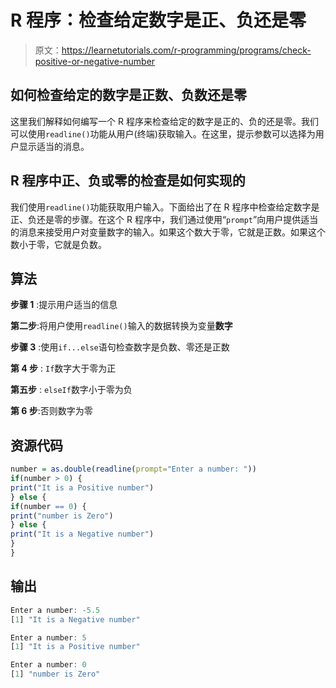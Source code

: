 # R 程序：检查给定数字是正、负还是零

> 原文：<https://learnetutorials.com/r-programming/programs/check-positive-or-negative-number>

## 如何检查给定的数字是正数、负数还是零

这里我们解释如何编写一个 R 程序来检查给定的数字是正的、负的还是零。我们可以使用`readline()`功能从用户(终端)获取输入。在这里，提示参数可以选择为用户显示适当的消息。

## R 程序中正、负或零的检查是如何实现的

我们使用`readline()`功能获取用户输入。下面给出了在 R 程序中检查给定数字是正、负还是零的步骤。在这个 R 程序中，我们通过使用“`prompt`”向用户提供适当的消息来接受用户对变量数字的输入。如果这个数大于零，它就是正数。如果这个数小于零，它就是负数。

## 算法

**步骤 1** :提示用户适当的信息

**第二步**:将用户使用`readline()`输入的数据转换为变量**数字**

**步骤 3** :使用`if...else`语句检查数字是负数、零还是正数

**第 4 步** : `If`数字大于零为正

**第五步** : `elseIf`数字小于零为负

**第 6 步**:否则数字为零

## 资源代码

```r
number = as.double(readline(prompt="Enter a number: "))
if(number > 0) {
print("It is a Positive number")
} else {
if(number == 0) {
print("number is Zero")
} else {
print("It is a Negative number")
}
}

```

## 输出

```r
Enter a number: -5.5
[1] "It is a Negative number"

Enter a number: 5
[1] "It is a Positive number"

Enter a number: 0
[1] "number is Zero"
```